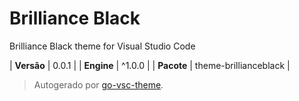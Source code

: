 # Brilliance Black

Brilliance Black theme for Visual Studio Code

| **Versão** | 0.0.1 |
| **Engine** | ^1.0.0 |
| **Pacote** | theme-brillianceblack |

> Autogerado por [go-vsc-theme](https://github.com/natalbu/go-vsc-theme).
